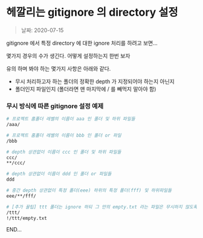 # 헤깔리는 gitignore 의 directory 설정

> 날짜: 2020-07-15

gitignore 에서 특정 directory 에 대한 ignore 처리를 하려고 보면...

몇가지 경우의 수가 생긴다. 어떻게 설정하는지 한번 보자

유의 하며 봐야 하는 몇가지 사항은 아래와 같다.

- 무시 처리하고자 하는 폴더의 정확한 depth 가 지정되어야 하는지 아닌지
- 폴더인지 파일인지 (폴더라면 맨 마지막에 / 를 빼먹지 말아야 함)

### 무시 방식에 따른 gitignore 설정 예제

```bash
# 프로젝트 홈폴더 레벨의 이름이 aaa 인 폴더 및 하위 파일들
/aaa/

# 프로젝트 홈폴더 레벨의 이름이 bbb 인 폴더 or 파일
/bbb

# depth 상관없이 이름이 ccc 인 폴더 및 하위 파일들
ccc/
**/ccc/

# depth 상관없이 이름이 ddd 인 폴더 or 파일들
ddd

# 중간 depth 상관없이 특정 폴더(eee) 하위의 특정 폴더(fff) 및 하위파일들
eee/**/fff/

# [추가 꿀팁] ttt 폴더는 ignore 하되 그 안의 empty.txt 라는 파일은 무시하지 않도록
/ttt/
!/ttt/empty.txt
```

END...
